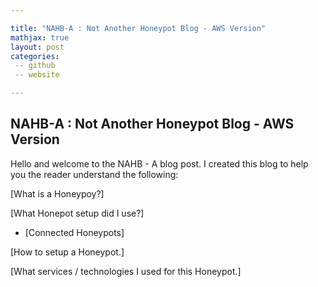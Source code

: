 ```yaml
---

title: "NAHB-A : Not Another Honeypot Blog - AWS Version"
mathjax: true
layout: post
categories:
 -- github
 -- website

---
```


## NAHB-A : Not Another Honeypot Blog - AWS Version

Hello and welcome to the NAHB - A blog post.
I created this blog to help you the reader understand the following:

[What is a Honeypoy?]

[What Honepot setup did I use?]

- [Connected Honeypots]
  

[How to setup a Honeypot.]

[What services / technologies I used for this Honeypot.]
